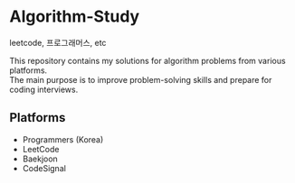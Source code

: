# Algorithm-Study
leetcode, 프로그래머스, etc

This repository contains my solutions for algorithm problems from various platforms.  
The main purpose is to improve problem-solving skills and prepare for coding interviews.

## Platforms
- Programmers (Korea)
- LeetCode
- Baekjoon
- CodeSignal

